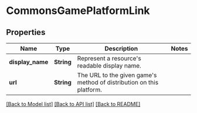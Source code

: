 # CommonsGamePlatformLink

## Properties

Name | Type | Description | Notes
------------ | ------------- | ------------- | -------------
**display_name** | **String** | Represent a resource's readable display name. | 
**url** | **String** | The URL to the given game's method of distribution on this platform. | 

[[Back to Model list]](../README.md#documentation-for-models) [[Back to API list]](../README.md#documentation-for-api-endpoints) [[Back to README]](../README.md)


